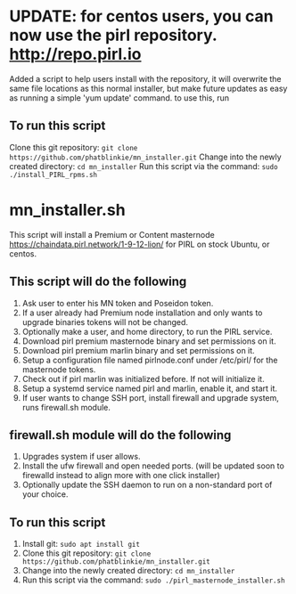 # UPDATE: for centos users, you can now use the pirl repository. http://repo.pirl.io
Added a script to help users install with the repository, it will overwrite the same file locations as this normal installer, but make future updates as easy as running a simple 'yum update' command.
to use this, run  	
## To run this script
Clone this git repository: `git clone https://github.com/phatblinkie/mn_installer.git`
Change into the newly created directory: `cd mn_installer`
Run this script via the command: `sudo ./install_PIRL_rpms.sh`

# mn_installer.sh
This script will install a Premium or Content masternode https://chaindata.pirl.network/1-9-12-lion/ for PIRL on stock Ubuntu, or centos.

## This script will do the following

1. Ask user to enter his MN token and Poseidon token.
2. If a user already had Premium node installation and only wants to upgrade binaries tokens will not be changed.
3. Optionally make a user, and home directory, to run the PIRL service.
4. Download pirl premium masternode binary and set permissions on it.
5. Download pirl premium marlin binary and set permissions on it.
6. Setup a configuration file named pirlnode.conf under /etc/pirl/ for the masternode tokens.
7. Check out if pirl marlin was initialized before. If not will initialize it.
8. Setup a systemd service named pirl and marlin, enable it, and start it.
9. If user wants to change SSH port, install firewall and upgrade system, runs firewall.sh module.

## firewall.sh module will do the following
1. Upgrades system if user allows.
2. Install the ufw firewall and open needed ports. (will be updated soon to firewalld instead to align more with one click installer)
3. Optionally update the SSH daemon to run on a non-standard port of your choice.

## To run this script
1. Install git: `sudo apt install git`
2. Clone this git repository: `git clone https://github.com/phatblinkie/mn_installer.git`
3. Change into the newly created directory: `cd mn_installer`
4. Run this script via the command: `sudo ./pirl_masternode_installer.sh`

